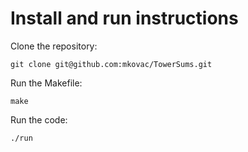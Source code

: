 # Install and run instructions

Clone the repository:
```
git clone git@github.com:mkovac/TowerSums.git
```

Run the Makefile:
```
make 
```

Run the code:
```
./run
```